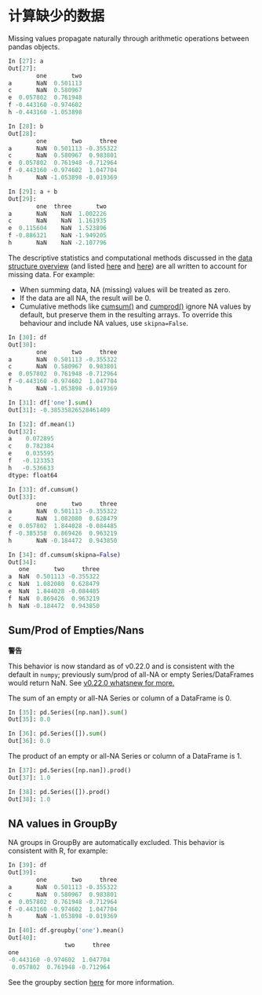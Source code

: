 # 计算缺少的数据

Missing values propagate naturally through arithmetic operations between pandas objects.

```python
In [27]: a
Out[27]: 
        one       two
a       NaN  0.501113
c       NaN  0.580967
e  0.057802  0.761948
f -0.443160 -0.974602
h -0.443160 -1.053898

In [28]: b
Out[28]: 
        one       two     three
a       NaN  0.501113 -0.355322
c       NaN  0.580967  0.983801
e  0.057802  0.761948 -0.712964
f -0.443160 -0.974602  1.047704
h       NaN -1.053898 -0.019369

In [29]: a + b
Out[29]: 
        one  three       two
a       NaN    NaN  1.002226
c       NaN    NaN  1.161935
e  0.115604    NaN  1.523896
f -0.886321    NaN -1.949205
h       NaN    NaN -2.107796
```

The descriptive statistics and computational methods discussed in the [data structure overview](http://pandas.pydata.org/pandas-docs/stable/basics.html#basics-stats) (and listed [here](http://pandas.pydata.org/pandas-docs/stable/api.html#api-series-stats) and [here](http://pandas.pydata.org/pandas-docs/stable/api.html#api-dataframe-stats)) are all written to account for missing data. For example:

- When summing data, NA (missing) values will be treated as zero.
- If the data are all NA, the result will be 0.
- Cumulative methods like [cumsum()](http://pandas.pydata.org/pandas-docs/stable/generated/pandas.DataFrame.cumsum.html#pandas.DataFrame.cumsum) and [cumprod()](http://pandas.pydata.org/pandas-docs/stable/generated/pandas.DataFrame.cumprod.html#pandas.DataFrame.cumprod) ignore NA values by default, but preserve them in the resulting arrays. To override this behaviour and include NA values, use ``skipna=False``.

```python
In [30]: df
Out[30]: 
        one       two     three
a       NaN  0.501113 -0.355322
c       NaN  0.580967  0.983801
e  0.057802  0.761948 -0.712964
f -0.443160 -0.974602  1.047704
h       NaN -1.053898 -0.019369

In [31]: df['one'].sum()
Out[31]: -0.38535826528461409

In [32]: df.mean(1)
Out[32]: 
a    0.072895
c    0.782384
e    0.035595
f   -0.123353
h   -0.536633
dtype: float64

In [33]: df.cumsum()
Out[33]: 
        one       two     three
a       NaN  0.501113 -0.355322
c       NaN  1.082080  0.628479
e  0.057802  1.844028 -0.084485
f -0.385358  0.869426  0.963219
h       NaN -0.184472  0.943850

In [34]: df.cumsum(skipna=False)
Out[34]: 
   one       two     three
a  NaN  0.501113 -0.355322
c  NaN  1.082080  0.628479
e  NaN  1.844028 -0.084485
f  NaN  0.869426  0.963219
h  NaN -0.184472  0.943850
```

## Sum/Prod of Empties/Nans

<div class="warning-warp">
<b>警告</b><p> This behavior is now standard as of v0.22.0 and is consistent with the default in <code>numpy</code>; previously sum/prod of all-NA or empty Series/DataFrames would return NaN. See <a href="http://pandas.pydata.org/pandas-docs/stable/whatsnew.html#whatsnew-0220">v0.22.0 whatsnew for more.</a></p>
</div>

The sum of an empty or all-NA Series or column of a DataFrame is 0.

```python
In [35]: pd.Series([np.nan]).sum()
Out[35]: 0.0

In [36]: pd.Series([]).sum()
Out[36]: 0.0
```

The product of an empty or all-NA Series or column of a DataFrame is 1.

```python
In [37]: pd.Series([np.nan]).prod()
Out[37]: 1.0

In [38]: pd.Series([]).prod()
Out[38]: 1.0
```

## NA values in GroupBy

NA groups in GroupBy are automatically excluded. This behavior is consistent with R, for example:

```python
In [39]: df
Out[39]: 
        one       two     three
a       NaN  0.501113 -0.355322
c       NaN  0.580967  0.983801
e  0.057802  0.761948 -0.712964
f -0.443160 -0.974602  1.047704
h       NaN -1.053898 -0.019369

In [40]: df.groupby('one').mean()
Out[40]: 
                two     three
one                          
-0.443160 -0.974602  1.047704
 0.057802  0.761948 -0.712964
```

See the groupby section [here](http://pandas.pydata.org/pandas-docs/stable/groupby.html#groupby-missing) for more information.

